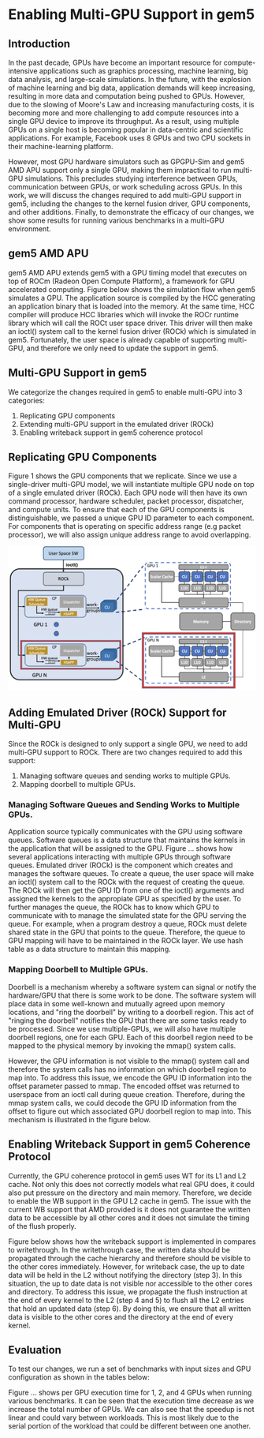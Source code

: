 # Enabling Multi-GPU Support in gem5

## Introduction

In the past decade, GPUs have become an important resource for compute-intensive applications such as graphics processing, machine learning, big data analysis, and large-scale simulations. In the future, with the explosion of machine learning and big data, application demands will keep increasing, resulting in more data and computation being pushed to GPUs. However, due to the slowing of Moore's Law and increasing manufacturing costs, it is becoming more and more challenging to add compute resources into a single GPU device to improve its throughput. As a result, using multiple GPUs on a single host is becoming popular in  data-centric and scientific applications. For example, Facebook uses 8 GPUs and two CPU sockets in their machine-learning platform.

However, most  GPU hardware simulators such as GPGPU-Sim and gem5 AMD APU support only a single GPU, making them impractical to run multi-GPU simulations. This precludes studying interference between GPUs, communication between GPUs, or work scheduling across GPUs. In this work, we will discuss the changes required to add multi-GPU support in gem5, including the changes to the kernel fusion driver, GPU components, and other additions. Finally, to demonstrate the efficacy of our changes, we show some results for running various benchmarks in a multi-GPU environment.

## gem5 AMD APU

gem5 AMD APU extends gem5 with a GPU timing model that executes on top of ROCm (Radeon Open Compute Platform), a framework for GPU accelerated computing. Figure below shows the simulation flow when gem5 simulates a GPU. The application source is compiled by the HCC generating an application binary that is loaded into the memory. At the same time, HCC compiler will produce HCC libraries which will invoke the ROCr runtime library which will call the ROCt user space driver. This driver will then make an ioctl() system call to the kernel fusion driver (ROCk) which is simulated in gem5. Fortunately, the user space is already capable of supporting multi-GPU, and therefore we only need to update the support in gem5.

## Multi-GPU Support in gem5

We categorize the changes required in gem5 to enable multi-GPU into 3 categories:
1. Replicating GPU components
2. Extending multi-GPU support in the emulated driver (ROCk)
3. Enabling writeback support in gem5 coherence protocol

## Replicating GPU Components

Figure 1 shows the GPU components that we replicate. Since we use a single-driver multi-GPU model, we will instantiate multiple GPU node on top of a single emulated driver (ROCk). Each GPU node will then have its own command processor, hardware scheduler, packet processor, dispatcher, and compute units. To ensure that each of the GPU components is distinguishable, we passed a unique GPU ID parameter to each component. For components that is operating on specific address range (e.g packet processor), we will also assign unique address range to avoid overlapping.

![Figure 1. Replicating GPU Components](/image/replicate.png)

## Adding Emulated Driver (ROCk) Support for Multi-GPU

Since the ROCk is designed to only support a single GPU, we need to add multi-GPU support to ROCk. There are two changes required to add this support:
1. Managing software queues and sending works to multiple GPUs.
2. Mapping doorbell to multiple GPUs.

### Managing Software Queues and Sending Works to Multiple GPUs.
Application source typically communicates with the GPU using software queues. Software queues is a data structure that maintains the kernels in the application that will be assigned to the GPU. Figure ... shows how several applications interacting with multiple GPUs through software queues. Emulated driver (ROCk) is the component which creates and manages the software queues. To create a queue, the user space will make an ioctl() system call to the ROCk with the request of creating the queue. The ROCk will then get the GPU ID from one of the ioctl() arguments and assigned the kernels to the appropiate GPU as specified by the user. To further manages the queue, the ROCk has to know which GPU to communicate with to manage the simulated state for the GPU serving the queue. For example, when a program destroy a queue, ROCk must delete shared state in the GPU that points to the queue. Therefore, the queue to GPU mapping will have to be maintained in the ROCk layer. We use hash table as a data structure to maintain this mapping.

### Mapping Doorbell to Multiple GPUs.
Doorbell is a mechanism whereby a software system can signal or notify the hardware/GPU that there is some work to be done. The software system will place data in some well-known and mutually agreed upon memory locations, and "ring the doorbell" by writing to a doorbell region. This act of "ringing the doorbell" notifies the GPU that there are some tasks ready to be processed. Since we use multiple-GPUs, we will also have multiple doorbell regions, one for each GPU. Each of this doorbell region need to be mapped to the physical memory by invoking the mmap() system calls.

However, the GPU information is not visible to the mmap() system call and therefore the system calls has no information on which doorbell region to map into. To address this issue, we encode the GPU ID information into the offset parameter passed to mmap. The encoded offset was returned to userspace from an ioctl call during queue creation. Therefore, during the mmap system calls, we could decode the GPU ID information from the offset to figure out which associated GPU doorbell region to map into. This mechanism is illustrated in the figure below.

## Enabling Writeback Support in gem5 Coherence Protocol

Currently, the GPU coherence protocol in gem5 uses WT for its L1 and L2 cache. Not only this does not correctly models what real GPU does, it could also put pressure on the directory and main memory. Therefore, we decide to enable the WB support in the GPU L2 cache in gem5. The issue with the current WB support that AMD provided is it does not guarantee the written data to be accessible by all other cores and it does not simulate the timing of the flush properly.

Figure below shows how the writeback support is implemented in compares to writethrough. In the writethrough case, the written data should be propagated through the cache hierarchy and therefore should be visible to the other cores immediately. However, for writeback case, the up to date data will be held in the L2 without notifying the directory (step 3). In this situation, the up to date data is not visible nor accessible to the other cores and directory. To address this issue, we propagate the flush instruction at the end of every kernel to the L2 (step 4 and 5) to flush all the L2 entries that hold an updated data (step 6). By doing this, we ensure that all written data is visible to the other cores and the directory at the end of every kernel.

## Evaluation

To test our changes, we run a set of benchmarks with input sizes and GPU configuration as shown in the tables below:

Figure ... shows per GPU execution time for 1, 2, and 4 GPUs when running various benchmarks. It can be seen that the execution time decrease as we increase the total number of GPUs. We can also see that the speedup is not linear and could vary between workloads. This is most likely due to the serial portion of the workload that could be different between one another. 
